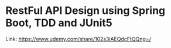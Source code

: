 # RestFul API Design using Spring Boot, TDD and JUnit5

Link: https://www.udemy.com/share/102s3iAEQdcFtQQng=/

